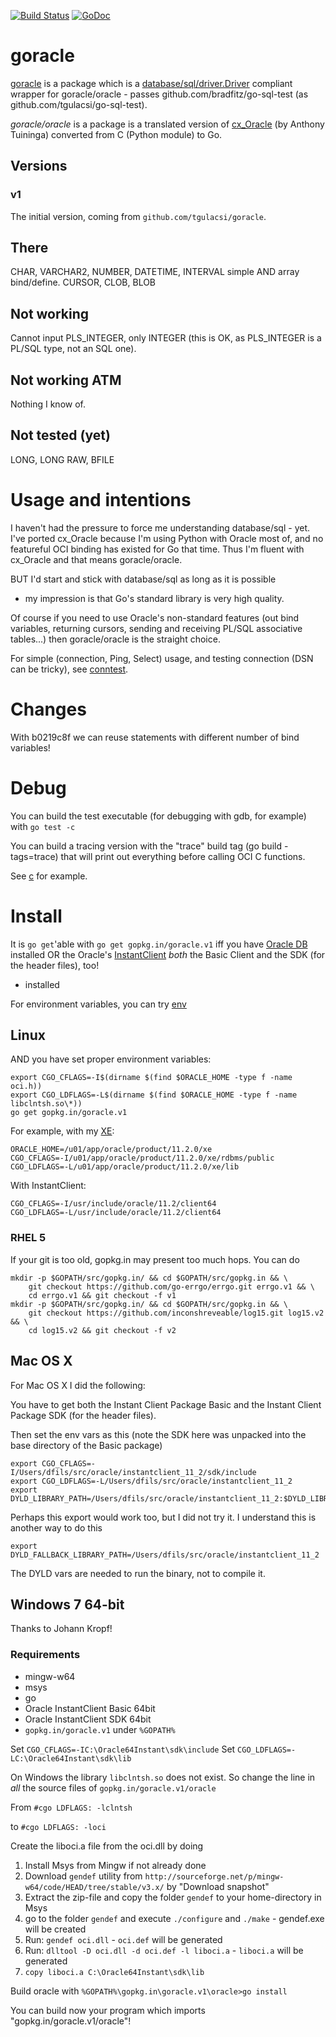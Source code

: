 [![Build Status](https://travis-ci.org/go-goracle/goracle.svg?branch=v1)](https://travis-ci.org/go-goracle/goracle)
[![GoDoc](https://godoc.org/gopkg.in/goracle.v1?status.svg)](http://godoc.org/gopkg.in/goracle.v1)

# goracle #
[goracle](driver.go) is a package which is a
[database/sql/driver.Driver](http://golang.org/pkg/database/sql/driver/#Driver)
compliant wrapper for goracle/oracle - passes github.com/bradfitz/go-sql-test
(as github.com/tgulacsi/go-sql-test).

*goracle/oracle* is a package is a translated version of
[cx_Oracle](http://cx-oracle.sourceforge.net/html/index.html)
(by Anthony Tuininga) converted from C (Python module) to Go.

## Versions ##
### v1 ###
The initial version, coming from `github.com/tgulacsi/goracle`.

## There ##
CHAR, VARCHAR2, NUMBER, DATETIME, INTERVAL simple AND array bind/define.
CURSOR, CLOB, BLOB

## Not working ##
Cannot input PLS_INTEGER, only INTEGER (this is OK, as PLS_INTEGER is a
PL/SQL type, not an SQL one).

## Not working ATM ##
Nothing I know of.

## Not tested (yet) ##
LONG, LONG RAW, BFILE

# Usage and intentions #
I haven't had the pressure to force me understanding database/sql - yet.
I've ported cx_Oracle because I'm using Python with Oracle most of,
and no featureful OCI binding has existed for Go that time.
Thus I'm fluent with cx_Oracle and that means goracle/oracle.

BUT I'd start and stick with database/sql as long as it is possible
- my impression is that Go's standard library is very high quality.

Of course if you need to use Oracle's non-standard features
(out bind variables, returning cursors, sending and receiving
PL/SQL associative tables...) then goracle/oracle is the straight choice.

For simple (connection, Ping, Select) usage, and testing connection
(DSN can be tricky), see [conntest](conntest/main.go).

# Changes #
With b0219c8f we can reuse statements with different number of bind variables!

# Debug #
You can build the test executable (for debugging with gdb, for example) with
`go test -c`

You can build a tracing version with the "trace" build tag
(go build -tags=trace) that will print out everything before calling OCI
C functions.

See [c](./c) for example.


# Install #
It is `go get`'able  with `go get gopkg.in/goracle.v1`
iff you have
[Oracle DB](http://www.oracle.com/technetwork/database/enterprise-edition/index.html) installed
OR the Oracle's
[InstantClient](http://www.oracle.com/technetwork/database/features/instant-client/index-097480.html)
*both* the Basic Client and the SDK (for the header files), too!
- installed

For environment variables, you can try [env](./env)

## Linux ##
AND you have set proper environment variables:

    export CGO_CFLAGS=-I$(dirname $(find $ORACLE_HOME -type f -name oci.h))
    export CGO_LDFLAGS=-L$(dirname $(find $ORACLE_HOME -type f -name libclntsh.so\*))
    go get gopkg.in/goracle.v1

For example, with my [XE](http://www.oracle.com/technetwork/products/express-edition/downloads/index.html):

    ORACLE_HOME=/u01/app/oracle/product/11.2.0/xe
    CGO_CFLAGS=-I/u01/app/oracle/product/11.2.0/xe/rdbms/public
    CGO_LDFLAGS=-L/u01/app/oracle/product/11.2.0/xe/lib

With InstantClient:

    CGO_CFLAGS=-I/usr/include/oracle/11.2/client64
    CGO_LDFLAGS=-L/usr/include/oracle/11.2/client64

### RHEL 5 ###
If your git is too old, gopkg.in may present too much hops. You can do

	mkdir -p $GOPATH/src/gopkg.in/ && cd $GOPATH/src/gopkg.in && \
		git checkout https://github.com/go-errgo/errgo.git errgo.v1 && \
		cd errgo.v1 && git checkout -f v1
	mkdir -p $GOPATH/src/gopkg.in/ && cd $GOPATH/src/gopkg.in && \
		git checkout https://github.com/inconshreveable/log15.git log15.v2 && \
		cd log15.v2 && git checkout -f v2


## Mac OS X ##
For Mac OS X I did the following:

You have to get both the Instant Client Package Basic and the Instant Client Package SDK (for the header files).

Then set the env vars as this (note the SDK here was unpacked into the base directory of the Basic package)

    export CGO_CFLAGS=-I/Users/dfils/src/oracle/instantclient_11_2/sdk/include
    export CGO_LDFLAGS=-L/Users/dfils/src/oracle/instantclient_11_2
    export DYLD_LIBRARY_PATH=/Users/dfils/src/oracle/instantclient_11_2:$DYLD_LIBRARY_PATH

Perhaps this export would work too, but I did not try it.  I understand this is another way to do this

    export DYLD_FALLBACK_LIBRARY_PATH=/Users/dfils/src/oracle/instantclient_11_2

The DYLD vars are needed to run the binary, not to compile it.

## Windows 7 64-bit ##
Thanks to Johann Kropf!
### Requirements ###
  * mingw-w64
  * msys
  * go
  * Oracle InstantClient Basic 64bit
  * Oracle InstantClient SDK 64bit
  * `gopkg.in/goracle.v1` under `%GOPATH%`

Set `CGO_CFLAGS=-IC:\Oracle64Instant\sdk\include`
Set `CGO_LDFLAGS=-LC:\Oracle64Instant\sdk\lib`

On Windows the library `libclntsh.so` does not exist.
So change the line in _all_ the source files of `gopkg.in/goracle.v1/oracle`

From 
```#cgo LDFLAGS: -lclntsh```

to 
```#cgo LDFLAGS: -loci```

Create the liboci.a file from the oci.dll by doing

  1. Install Msys from Mingw if not already done
  1. Download `gendef` utility from `http://sourceforge.net/p/mingw-w64/code/HEAD/tree/stable/v3.x/`
by "Download snapshot"
  1. Extract the zip-file and copy the folder `gendef` to your home-directory in Msys
  1. go to the folder `gendef` and execute `./configure` and `./make` - gendef.exe will be created
  1. Run: `gendef oci.dll` - `oci.def` will be generated
  1. Run: `dlltool -D oci.dll -d oci.def -l liboci.a` - `liboci.a` will be generated
  1. `copy liboci.a C:\Oracle64Instant\sdk\lib`

Build oracle with
`%GOPATH%\gopkg.in\goracle.v1\oracle>go install`

You can build now your program which imports "gopkg.in/goracle.v1/oracle"!
